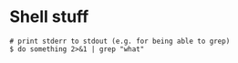 Shell stuff
===========

```
# print stderr to stdout (e.g. for being able to grep)
$ do something 2>&1 | grep "what"